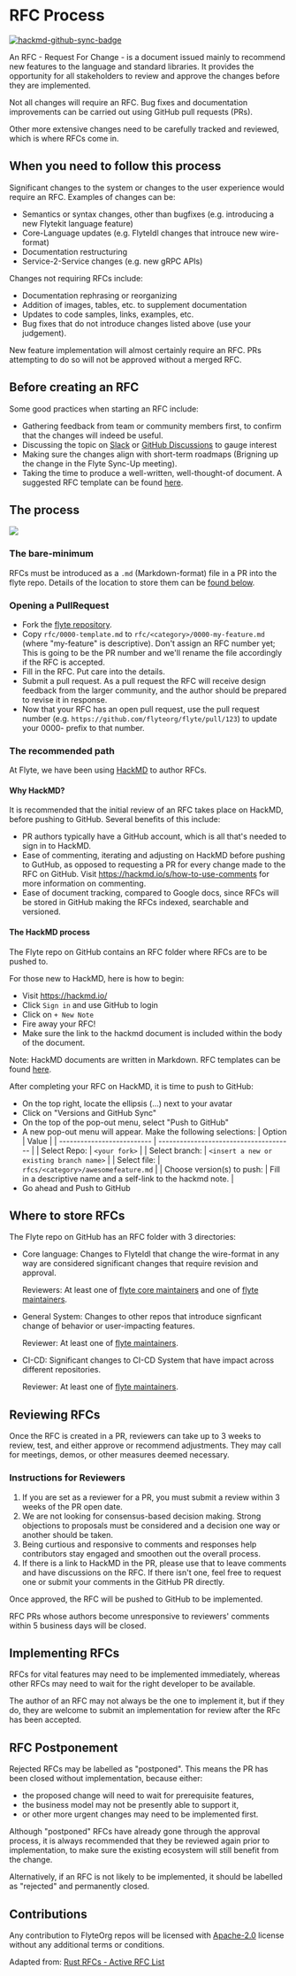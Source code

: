 # RFC Process

[![hackmd-github-sync-badge](https://hackmd.io/0F2E71vhTk-zPE5qAmBFZA/badge)](https://hackmd.io/0F2E71vhTk-zPE5qAmBFZA)

An RFC - Request For Change - is a document issued mainly to recommend new features to the language and standard libraries. It provides the opportunity for all stakeholders to review and approve the changes before they are implemented. 

Not all changes will require an RFC. Bug fixes and documentation improvements can be carried out using GitHub pull requests (PRs).

Other more extensive changes need to be carefully tracked and reviewed, which is where RFCs come in.

## When you need to follow this process
[When you need to follow this process]: #when-you-need-to-follow-this-process

Significant changes to the system or changes to the user experience would require an RFC. Examples of changes can be:

  - Semantics or syntax changes, other than bugfixes (e.g. introducing a new Flytekit language feature)
  - Core-Language updates (e.g. FlyteIdl changes that introuce new wire-format)
  - Documentation restructuring
  - Service-2-Service changes (e.g. new gRPC APIs)

Changes not requiring RFCs include:

  - Documentation rephrasing or reorganizing
  - Addition of images, tables, etc. to supplement documentation
  - Updates to code samples, links, examples, etc.
  - Bug fixes that do not introduce changes listed above (use your judgement).

New feature implementation will almost certainly require an RFC. PRs attempting to do so will not be approved without a merged RFC.

## Before creating an RFC
[Before creating an RFC]: #before-creating-an-rfc

Some good practices when starting an RFC include:
- Gathering feedback from team or community members first, to confirm that the changes will indeed be useful.
- Discussing the topic on [Slack](http://slack.flyte.org/) or [GitHub Discussions](https://github.com/flyteorg/flyte/discussions/categories/) to gauge interest
- Making sure the changes align with short-term roadmaps (Brigning up the change in the Flyte Sync-Up meeting).
- Taking the time to produce a well-written, well-thought-of document. A suggested RFC template can be found [here](https://github.com/flyteorg/flyte/blob/RFC-Process/rfc/RFC-0000-Template.md).

## The process

[![](https://mermaid.ink/img/eyJjb2RlIjoiZ3JhcGggVERcbiAgICBBW1N0YXJ0XSAtLT58V3JpdGUgUkZDfCBCKE9wZW4gYSBQUilcbiAgICBCIC0tPiBDe1BSIFJldmlld31cbiAgICBDIC0tPnxBcHByb3ZlZHwgRFtNZXJnZV1cbiAgICBDIC0tPnxGZWVkYmFja3wgQ1xuICAgIEMgLS0-fFJlamVjdGVkfCBGW1BSIENsb3NlZF0iLCJtZXJtYWlkIjp7InRoZW1lIjoiZGVmYXVsdCJ9LCJ1cGRhdGVFZGl0b3IiOmZhbHNlLCJhdXRvU3luYyI6dHJ1ZSwidXBkYXRlRGlhZ3JhbSI6ZmFsc2V9)](https://mermaid-js.github.io/mermaid-live-editor/edit##eyJjb2RlIjoiZ3JhcGggVERcbiAgICBBW1N0YXJ0XSAtLT58V3JpdGUgUkZDfCBCKE9wZW4gYSBQUilcbiAgICBCIC0tPiBDe1BSIFJldmlld31cbiAgICBDIC0tPnxBcHByb3ZlZHwgRFtNZXJnZV1cbiAgICBDIC0tPnxGZWVkYmFja3wgQ1xuICAgIEMgLS0-fFJlamVjdGVkfCBGW1BSIENsb3NlXSIsIm1lcm1haWQiOiJ7XG4gIFwidGhlbWVcIjogXCJkZWZhdWx0XCJcbn0iLCJ1cGRhdGVFZGl0b3IiOmZhbHNlLCJhdXRvU3luYyI6dHJ1ZSwidXBkYXRlRGlhZ3JhbSI6ZmFsc2V9)

### The bare-minimum

RFCs must be introduced as a `.md` (Markdown-format) file in a PR into the flyte repo. Details of the location to store them can be [found below](#Where-to-store-RFCs).

### Opening a PullRequest

* Fork the [flyte repository](https://github.com/flyteorg/flyte).
* Copy `rfc/0000-template.md` to `rfc/<category>/0000-my-feature.md` (where "my-feature" is descriptive). Don't assign an RFC number yet; This is going to be the PR number and we'll rename the file accordingly if the RFC is accepted.
* Fill in the RFC. Put care into the details.
* Submit a pull request. As a pull request the RFC will receive design feedback from the larger community, and the author should be prepared to revise it in response.
* Now that your RFC has an open pull request, use the pull request number (e.g. `https://github.com/flyteorg/flyte/pull/123`) to update your 0000- prefix to that number.

### The recommended path

At Flyte, we have been using [HackMD](https://hackmd.io) to author RFCs.

#### Why HackMD?

It is recommended that the initial review of an RFC takes place on HackMD, before pushing to GitHub. Several benefits of this include:
- PR authors typically have a GitHub account, which is all that's needed to sign in to HackMD. 
- Ease of commenting, iterating and adjusting on HackMD before pushing to GutHub, as opposed to requesting a PR for every change made to the RFC on GitHub. Visit https://hackmd.io/s/how-to-use-comments for more information on commenting.
- Ease of document tracking, compared to Google docs, since RFCs will be stored in GitHub making the RFCs indexed, searchable and versioned.

#### The HackMD process

The Flyte repo on GitHub contains an RFC folder where RFCs are to be pushed to. 

For those new to HackMD, here is how to begin:
- Visit https://hackmd.io/
- Click `Sign in` and use GitHub to login
- Click on `+ New Note`
- Fire away your RFC! 
- Make sure the link to the hackmd document is included within the body of the document.

Note: HackMD documents are written in Markdown. RFC templates can be found [here](https://github.com/flyteorg/flyte/blob/RFC-Process/rfc/RFC-0000-Template.md). 

After completing your RFC on HackMD, it is time to push to GitHub:
- On the top right, locate the ellipsis (...) next to your avatar
- Click on "Versions and GitHub Sync"
- On the top of the pop-out menu, select "Push to GitHub"
- A new pop-out menu will appear. Make the following selections:
    |         Option             | Value                                  |
    | -------------------------- | -------------------------------------- |
    | Select Repo:               | `<your fork>`                        |
    | Select branch:             | `<insert a new or existing branch name>` |
    | Select file:               | `rfcs/<category>/awesomefeature.md`      |
    | Choose version(s) to push: | Fill in a descriptive name and a self-link to the hackmd note.  |
- Go ahead and Push to GitHub

## Where to store RFCs

The Flyte repo on GitHub has an RFC folder with 3 directories:
- Core language: Changes to FlyteIdl that change the wire-format in any way are considered significant changes that require revision and approval.
  
  Reviewers: At least one of [flyte core maintainers](https://github.com/orgs/flyteorg/teams/flyte-core-maintainers) and one of [flyte maintainers](https://github.com/orgs/flyteorg/teams/flyte-maintainers/members).
- General System: Changes to other repos that introduce signficant change of behavior or user-impacting features.
  
  Reviewer: At least one of [flyte maintainers](https://github.com/orgs/flyteorg/teams/flyte-maintainers/members).
- CI-CD: Significant changes to CI-CD System that have impact across different repositories.
  
  Reviewer: At least one of [flyte maintainers](https://github.com/orgs/flyteorg/teams/flyte-maintainers/members).
  
## Reviewing RFCs

Once the RFC is created in a PR, reviewers can take up to 3 weeks to review, test, and either approve or recommend adjustments. They may call for meetings, demos, or other measures deemed necessary.

### Instructions for Reviewers

1. If you are set as a reviewer for a PR, you must submit a review within 3 weeks of the PR open date.
1. We are not looking for consensus-based decision making. Strong objections to proposals must be considered and a decision one way or another should be taken.
1. Being curtious and responsive to comments and responses help contributors stay engaged and smoothen out the overall process.
1. If there is a link to HackMD in the PR, please use that to leave comments and have discussions on the RFC. If there isn't one, feel free to request one or submit your comments in the GitHub PR directly.

Once approved, the RFC will be pushed to GitHub to be implemented.

RFC PRs whose authors become unresponsive to reviewers' comments within 5 business days will be closed.

## Implementing RFCs

RFCs for vital features may need to be implemented immediately, whereas other RFCs may need to wait for the right developer to be available. 

The author of an RFC may not always be the one to implement it, but if they do, they are welcome to submit an implementation for review after the RFc has been accepted. 

## RFC Postponement

Rejected RFCs may be labelled as "postponed". This means the PR has been closed without implementation, because either:
- the proposed change will need to wait for prerequisite features, 
- the business model may not be presently able to support it,
- or other more urgent changes may need to be implemented first. 

Although "postponed" RFCs have already gone through the approval process, it is always recommended that they be reviewed again prior to implementation, to make sure the existing ecosystem will still benefit from the change.

Alternatively, if an RFC is not likely to be implemented, it should be labelled as "rejected" and permanently closed.

## Contributions
[Contributions]: #contributions

Any contribution to FlyteOrg repos will be licensed with [Apache-2.0](https://github.com/flyteorg/flyte/blob/master/LICENSE) license without any additional terms or conditions.

Adapted from: 
[Rust RFCs - Active RFC List](https://github.com/rust-lang/rfcs/blob/master/README.md) 
